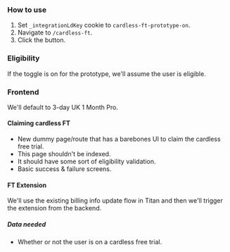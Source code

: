 ### How to use
1. Set `_integrationLdKey` cookie to `cardless-ft-prototype-on`.
2. Navigate to `/cardless-ft`.
3. Click the button.
### Eligibility
If the toggle is on for the prototype, we'll assume the user is eligible.
### Frontend
We'll default to 3-day UK 1 Month Pro.
#### Claiming cardless FT
- New dummy page/route that has a barebones UI to claim the cardless free trial.
- This page shouldn't be indexed.
- It should have some sort of eligibility validation.
- Basic success & failure screens.
#### FT Extension
We'll use the existing billing info update flow in Titan and then we'll trigger the extension from the backend.
##### Data needed
- Whether or not the user is on a cardless free trial.